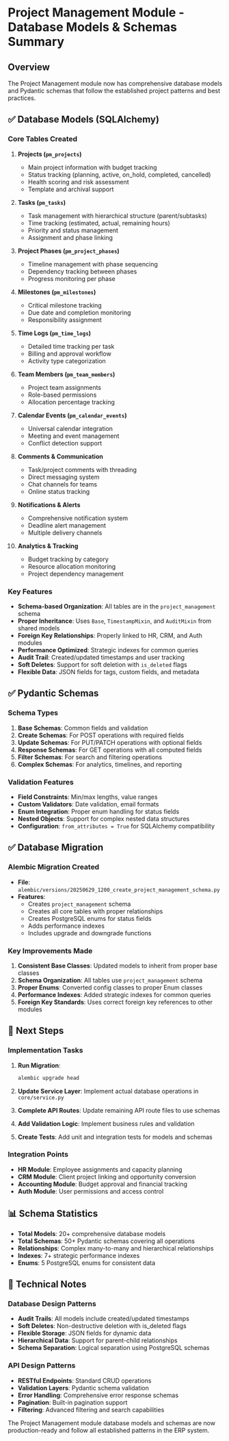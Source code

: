 # Project Management Module - Database Models & Schemas Summary

## Overview

The Project Management module now has comprehensive database models and Pydantic schemas that follow the established project patterns and best practices.

## ✅ Database Models (SQLAlchemy)

### Core Tables Created

1. **Projects (`pm_projects`)**
   - Main project information with budget tracking
   - Status tracking (planning, active, on_hold, completed, cancelled)
   - Health scoring and risk assessment
   - Template and archival support

2. **Tasks (`pm_tasks`)**
   - Task management with hierarchical structure (parent/subtasks)
   - Time tracking (estimated, actual, remaining hours)
   - Priority and status management
   - Assignment and phase linking

3. **Project Phases (`pm_project_phases`)**
   - Timeline management with phase sequencing
   - Dependency tracking between phases
   - Progress monitoring per phase

4. **Milestones (`pm_milestones`)**
   - Critical milestone tracking
   - Due date and completion monitoring
   - Responsibility assignment

5. **Time Logs (`pm_time_logs`)**
   - Detailed time tracking per task
   - Billing and approval workflow
   - Activity type categorization

6. **Team Members (`pm_team_members`)**
   - Project team assignments
   - Role-based permissions
   - Allocation percentage tracking

7. **Calendar Events (`pm_calendar_events`)**
   - Universal calendar integration
   - Meeting and event management
   - Conflict detection support

8. **Comments & Communication**
   - Task/project comments with threading
   - Direct messaging system
   - Chat channels for teams
   - Online status tracking

9. **Notifications & Alerts**
   - Comprehensive notification system
   - Deadline alert management
   - Multiple delivery channels

10. **Analytics & Tracking**
    - Budget tracking by category
    - Resource allocation monitoring
    - Project dependency management

### Key Features

- **Schema-based Organization**: All tables are in the `project_management` schema
- **Proper Inheritance**: Uses `Base`, `TimestampMixin`, and `AuditMixin` from shared models
- **Foreign Key Relationships**: Properly linked to HR, CRM, and Auth modules
- **Performance Optimized**: Strategic indexes for common queries
- **Audit Trail**: Created/updated timestamps and user tracking
- **Soft Deletes**: Support for soft deletion with `is_deleted` flags
- **Flexible Data**: JSON fields for tags, custom fields, and metadata

## ✅ Pydantic Schemas

### Schema Types

1. **Base Schemas**: Common fields and validation
2. **Create Schemas**: For POST operations with required fields
3. **Update Schemas**: For PUT/PATCH operations with optional fields
4. **Response Schemas**: For GET operations with all computed fields
5. **Filter Schemas**: For search and filtering operations
6. **Complex Schemas**: For analytics, timelines, and reporting

### Validation Features

- **Field Constraints**: Min/max lengths, value ranges
- **Custom Validators**: Date validation, email formats
- **Enum Integration**: Proper enum handling for status fields
- **Nested Objects**: Support for complex nested data structures
- **Configuration**: `from_attributes = True` for SQLAlchemy compatibility

## ✅ Database Migration

### Alembic Migration Created

- **File**: `alembic/versions/20250629_1200_create_project_management_schema.py`
- **Features**:
  - Creates `project_management` schema
  - Creates all core tables with proper relationships
  - Creates PostgreSQL enums for status fields
  - Adds performance indexes
  - Includes upgrade and downgrade functions

### Key Improvements Made

1. **Consistent Base Classes**: Updated models to inherit from proper base classes
2. **Schema Organization**: All tables use `project_management` schema
3. **Proper Enums**: Converted config classes to proper Enum classes
4. **Performance Indexes**: Added strategic indexes for common queries
5. **Foreign Key Standards**: Uses correct foreign key references to other modules

## 🚀 Next Steps

### Implementation Tasks

1. **Run Migration**:
   ```bash
   alembic upgrade head
   ```

2. **Update Service Layer**: Implement actual database operations in `core/service.py`

3. **Complete API Routes**: Update remaining API route files to use schemas

4. **Add Validation Logic**: Implement business rules and validation

5. **Create Tests**: Add unit and integration tests for models and schemas

### Integration Points

- **HR Module**: Employee assignments and capacity planning
- **CRM Module**: Client project linking and opportunity conversion
- **Accounting Module**: Budget approval and financial tracking
- **Auth Module**: User permissions and access control

## 📊 Schema Statistics

- **Total Models**: 20+ comprehensive database models
- **Total Schemas**: 50+ Pydantic schemas covering all operations
- **Relationships**: Complex many-to-many and hierarchical relationships
- **Indexes**: 7+ strategic performance indexes
- **Enums**: 5 PostgreSQL enums for consistent data

## 🔧 Technical Notes

### Database Design Patterns

- **Audit Trails**: All models include created/updated timestamps
- **Soft Deletes**: Non-destructive deletion with is_deleted flags
- **Flexible Storage**: JSON fields for dynamic data
- **Hierarchical Data**: Support for parent-child relationships
- **Schema Separation**: Logical separation using PostgreSQL schemas

### API Design Patterns

- **RESTful Endpoints**: Standard CRUD operations
- **Validation Layers**: Pydantic schema validation
- **Error Handling**: Comprehensive error response schemas
- **Pagination**: Built-in pagination support
- **Filtering**: Advanced filtering and search capabilities

The Project Management module database models and schemas are now production-ready and follow all established patterns in the ERP system.
